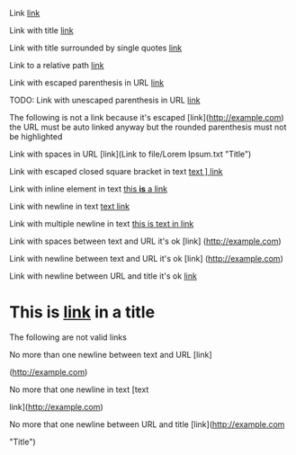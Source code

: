 Link [link](http://example.com)

Link with title [link](http://example.com "Title")

Link with title surrounded by single quotes [link](http://example.com 'Title')

Link to a relative path [link](/about)

Link with escaped parenthesis in URL [link](/url\(test\) "Title")

TODO: Link with unescaped parenthesis in URL [link](/url(test) "Title")

The following is not a link because it's escaped \[link](http://example.com) the URL must be auto linked anyway but the rounded parenthesis must not be highlighted

Link with spaces in URL [link](Link to file/Lorem Ipsum.txt "Title")

Link with escaped closed square bracket in text [text \] link](http://example.com)

Link with inline element in text [this **is** a link](http://example.com)

Link with newline in text [text
link](http://inline.com)

Link with multiple newline in text [this
is
text
in
link](http://inline.com)

Link with spaces between text and URL it's ok [link]     (http://example.com)

Link with newline between text and URL it's ok [link]
(http://example.com)

Link with newline between URL and title it's ok [link](http://example.com
"Title")

# This is [link](http://github.com) in a title


The following are not valid links

No more than one newline between text and URL [link]

(http://example.com)

No more that one newline in text [text

link](http://example.com)

No more that one newline between URL and title [link](http://example.com

"Title")
